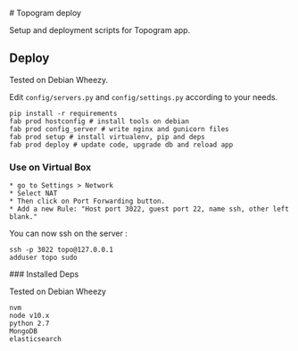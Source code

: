# Topogram deploy

Setup and deployment scripts for Topogram app.

## Deploy

Tested on Debian Wheezy.

Edit ```config/servers.py``` and ```config/settings.py``` according to your needs.

    pip install -r requirements
    fab prod hostconfig # install tools on debian  
    fab prod config_server # write nginx and gunicorn files
    fab prod setup # install virtualenv, pip and deps
    fab prod deploy # update code, upgrade db and reload app

### Use on Virtual Box

    * go to Settings > Network
    * Select NAT
    * Then click on Port Forwarding button.
    * Add a new Rule: "Host port 3022, guest port 22, name ssh, other left blank."

You can now ssh on the server :

    ssh -p 3022 topo@127.0.0.1
    adduser topo sudo


### Installed Deps

Tested on Debian Wheezy

    nvm
    node v10.x
    python 2.7
    MongoDB
    elasticsearch
